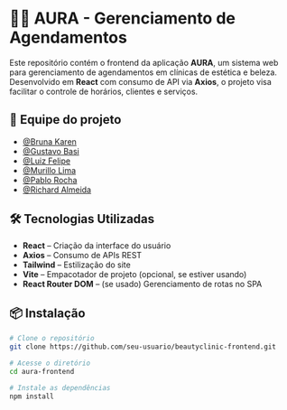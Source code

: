 # 💇‍♀️ AURA - Gerenciamento de Agendamentos

Este repositório contém o frontend da aplicação **AURA**, um sistema web para gerenciamento de agendamentos em clínicas de estética e beleza. Desenvolvido em **React** com consumo de API via **Axios**, o projeto visa facilitar o controle de horários, clientes e serviços.

## 💼 Equipe do projeto

- [@Bruna Karen](https://github.com/brunaK19)
- [@Gustavo Basi](https://github.com/GustavoBasi)
- [@Luiz Felipe](https://github.com/LuizFelipeSptech)
- [@Murillo Lima](https://github.com/Murillo-lc)
- [@Pablo Rocha](https://github.com/AlbaDr52)
- [@Richard Almeida](https://github.com/richpdp)

## 🛠️ Tecnologias Utilizadas

- **React** – Criação da interface do usuário
- **Axios** – Consumo de APIs REST
- **Tailwind** – Estilização do site
- **Vite** – Empacotador de projeto (opcional, se estiver usando)
- **React Router DOM** – (se usado) Gerenciamento de rotas no SPA

## 📦 Instalação

```bash
# Clone o repositório
git clone https://github.com/seu-usuario/beautyclinic-frontend.git

# Acesse o diretório
cd aura-frontend

# Instale as dependências
npm install

